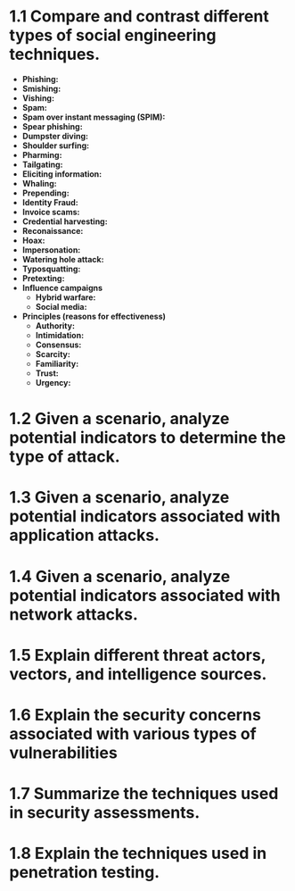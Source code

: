 # 1.1 Compare and contrast different types of social engineering techniques.
* **Phishing:**
* **Smishing:**
* **Vishing:**
* **Spam:**
* **Spam over instant messaging (SPIM):**
* **Spear phishing:**
* **Dumpster diving:**
* **Shoulder surfing:**
* **Pharming:**
* **Tailgating:**
* **Eliciting information:**
* **Whaling:**
* **Prepending:**
* **Identity Fraud:**
* **Invoice scams:**
* **Credential harvesting:**
* **Reconaissance:**
* **Hoax:**
* **Impersonation:**
* **Watering hole attack:**
* **Typosquatting:**
* **Pretexting:**
* **Influence campaigns**
    * **Hybrid warfare:**
    * **Social media:**
* **Principles (reasons for effectiveness)**
    * **Authority:**
    * **Intimidation:**
    * **Consensus:**
    * **Scarcity:**
    * **Familiarity:**
    * **Trust:**
    * **Urgency:**
# 1.2 Given a scenario, analyze potential indicators to determine the type of attack.
# 1.3 Given a scenario, analyze potential indicators associated with application attacks.
# 1.4 Given a scenario, analyze potential indicators associated with network attacks.
# 1.5 Explain different threat actors, vectors, and intelligence sources.
# 1.6 Explain the security concerns associated with various types of vulnerabilities
# 1.7 Summarize the techniques used in security assessments.
# 1.8 Explain the techniques used in penetration testing.